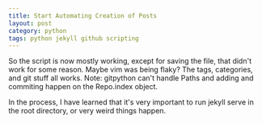 ```yaml
---
title: Start Automating Creation of Posts
layout: post
category: python
tags: python jekyll github scripting
---
```

So the script is now mostly working, except for saving the file, that didn't
work for some reason. Maybe vim was being flaky? The tags, categories, and git
stuff all works. Note: gitpython can't handle Paths and adding and commiting
happen on the Repo.index object.

In the process, I have learned that it's very important to run jekyll serve in
the root directory, or very weird things happen.
